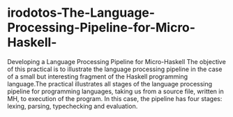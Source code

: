 # irodotos-The-Language-Processing-Pipeline-for-Micro-Haskell-
Developing a Language Processing Pipeline for Micro-Haskell
The objective of this practical is to illustrate the language processing pipeline in the
case of a small but interesting fragment of the Haskell programming language.The practical illustrates all stages of the language processing pipeline for programming languages, taking us from a source file, written in MH, to execution of the program.
In this case, the pipeline has four stages: lexing, parsing, typechecking and evaluation.
